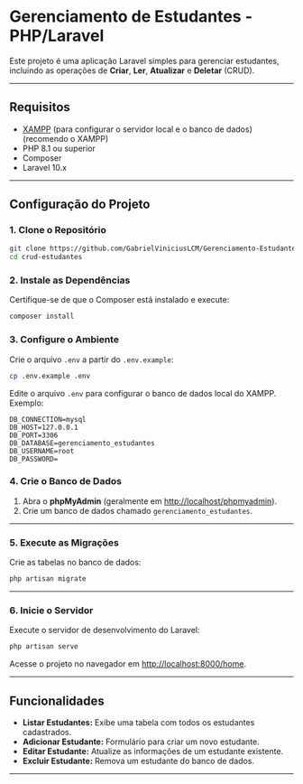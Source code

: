 # Gerenciamento de Estudantes - PHP/Laravel

Este projeto é uma aplicação Laravel simples para gerenciar estudantes, incluindo as operações de **Criar**, **Ler**, **Atualizar** e **Deletar** (CRUD).

---

## Requisitos

- [XAMPP](https://www.apachefriends.org/index.html) (para configurar o servidor local e o banco de dados) (recomendo o XAMPP)
- PHP 8.1 ou superior
- Composer
- Laravel 10.x

---

## Configuração do Projeto

### 1. Clone o Repositório
```bash
git clone https://github.com/GabrielViniciusLCM/Gerenciamento-Estudantes.git
cd crud-estudantes
```

### 2. Instale as Dependências
Certifique-se de que o Composer está instalado e execute:
```bash
composer install
```

### 3. Configure o Ambiente
Crie o arquivo `.env` a partir do `.env.example`:
```bash
cp .env.example .env
```

Edite o arquivo `.env` para configurar o banco de dados local do XAMPP. Exemplo:
```env
DB_CONNECTION=mysql
DB_HOST=127.0.0.1
DB_PORT=3306
DB_DATABASE=gerenciamento_estudantes
DB_USERNAME=root
DB_PASSWORD=
```

### 4. Crie o Banco de Dados
1. Abra o **phpMyAdmin** (geralmente em [http://localhost/phpmyadmin](http://localhost/phpmyadmin)).
2. Crie um banco de dados chamado `gerenciamento_estudantes`.

---

### 5. Execute as Migrações
Crie as tabelas no banco de dados:
```bash
php artisan migrate
```

---

### 6. Inicie o Servidor
Execute o servidor de desenvolvimento do Laravel:
```bash
php artisan serve
```

Acesse o projeto no navegador em [http://localhost:8000/home](http://localhost:8000/home).

---

## Funcionalidades

- **Listar Estudantes:** Exibe uma tabela com todos os estudantes cadastrados.
- **Adicionar Estudante:** Formulário para criar um novo estudante.
- **Editar Estudante:** Atualize as informações de um estudante existente.
- **Excluir Estudante:** Remova um estudante do banco de dados.

---


